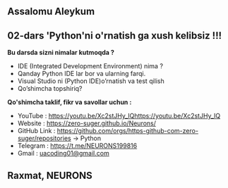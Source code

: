 ## Assalomu Aleykum 
## 02-dars 'Python'ni o'rnatish ga xush kelibsiz !!!

**Bu darsda sizni nimalar kutmoqda ?** 

 - IDE (Integrated Development Environment) nima ? 
 - Qanday Python IDE lar bor va ularning farqi. 
 - Visual Studio ni (Python IDE)o’rnatish va test qilish
 - Qo’shimcha topshiriq?



**Qo'shimcha taklif, fikr va savollar uchun :**

 - YouTube : https://youtu.be/Xc2stJHy_IQhttps://youtu.be/Xc2stJHy_IQ 
 - Website : https://zero-suger.github.io/Neurons/ 
 - GitHub Link : https://github.com/orgs/https-github-com-zero-suger/repositories  -> Python
 - Telegram : https://t.me/NEURONS199816 
 - Gmail : uacoding01@gmail.com

## Raxmat, NEURONS

